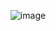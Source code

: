 <p align="center">
  <img src="https://github.com/Mihik30/Mihik30/assets/93090708/1f0e2bac-9b3c-4303-9dca-f952a29087a1?raw=true" alt="image"/>
</p>
